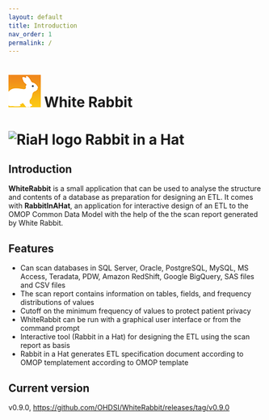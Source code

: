 ```yaml
---
layout: default
title: Introduction
nav_order: 1
permalink: /
---
```


# ![WR logo](https://github.com/OHDSI/WhiteRabbit/blob/master/whiterabbit/src/main/resources/org/ohdsi/whiteRabbit/WhiteRabbit64.png) White Rabbit

# ![RiaH logo](https://github.com/OHDSI/WhiteRabbit/blob/master/rabbitinahat/src/main/resources/org/ohdsi/rabbitInAHat/RabbitInAHat64.png) Rabbit in a Hat


## Introduction
**WhiteRabbit** is a small application that can be used to analyse the structure and contents of a database as preparation for designing an ETL.
It comes with **RabbitInAHat**, an application for interactive design of an ETL to the OMOP Common Data Model with the help of the the scan report generated by White Rabbit.

## Features
- Can scan databases in SQL Server, Oracle, PostgreSQL, MySQL, MS Access, Teradata, PDW, Amazon RedShift, Google BigQuery, SAS files and CSV files
- The scan report contains information on tables, fields, and frequency distributions of values
- Cutoff on the minimum frequency of values to protect patient privacy
- WhiteRabbit can be run with a graphical user interface or from the command prompt
- Interactive tool (Rabbit in a Hat) for designing the ETL using the scan report as basis
- Rabbit in a Hat generates ETL specification document according to OMOP templatement according to OMOP template

## Current version
v0.9.0, https://github.com/OHDSI/WhiteRabbit/releases/tag/v0.9.0